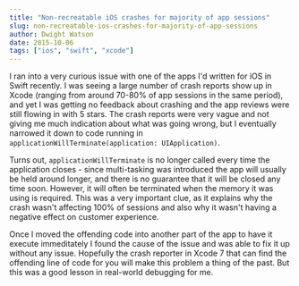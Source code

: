 ```yaml
---
title: "Non-recreatable iOS crashes for majority of app sessions"
slug: non-recreatable-ios-crashes-for-majority-of-app-sessions
author: Dwight Watson
date: 2015-10-06
tags: ["ios", "swift", "xcode"]
---
```


I ran into a very curious issue with one of the apps I'd written for iOS in Swift recently. I was seeing a large number of crash reports show up in Xcode (ranging from around 70-80% of app sessions in the same period), and yet I was getting no feedback about crashing and the app reviews were still flowing in with 5 stars. The crash reports were very vague and not giving me much indication about what was going wrong, but I eventually narrowed it down to code running in `applicationWillTerminate(application: UIApplication)`.

Turns out, `applicationWillTerminate` is no longer called every time the application closes - since multi-tasking was introduced the app will usually be held around longer, and there is no guarantee that it will be closed any time soon. However, it will often be terminated when the memory it was using is required. This was a very important clue, as it explains why the crash wasn't affecting 100% of sessions and also why it wasn't having a negative effect on customer experience.

Once I moved the offending code into another part of the app to have it execute immeditately I found the cause of the issue and was able to fix it up without any issue. Hopefully the crash reporter in Xcode 7 that can find the offending line of code for you will make this problem a thing of the past. But this was a good lesson in real-world debugging for me.
